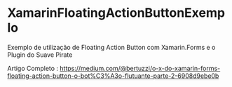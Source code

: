 # XamarinFloatingActionButtonExemplo
Exemplo de utilização de Floating Action Button com Xamarin.Forms e o Plugin do Suave Pirate

Artigo Completo : https://medium.com/@bertuzzi/o-x-do-xamarin-forms-floating-action-button-o-bot%C3%A3o-flutuante-parte-2-6908d9ebe0b
